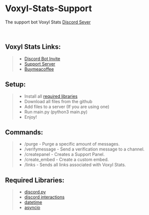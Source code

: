 # Voxyl-Stats-Support
The support bot Voxyl Stats [Discord Sever](https://discord.gg/fBnfWXSDpu)

<br/>

## Voxyl Stats Links:

> - [Discord Bot Invite](https://discord.com/api/oauth2/authorize?client_id=926814210321707028&permissions=277025442816&scope=bot%20applications.commands)  
> - [Support Server](https://discord.gg/fBnfWXSDpu)  
> - [Buymeacoffee](https://www.buymeacoffee.com/voxlystats/)

## Setup:

> - Install all [required libraries](#Required-Libraries)
> - Download all files from the github
> - Add files to a server (If you are using one)
> - Run main.py (python3 main.py)
> - Enjoy!

## Commands:

> - /purge - Purge a specific amount of messages.  
> - /verifymessage - Send a verification message to a channel.  
> - /createpanel - Creates a Support Panel.  
> - /create_embed - Create a custom embed.  
> - /links - Sends all links associated with Voxyl Stats.  

## Required Libraries:

> - [discord.py](https://pypi.org/project/discord.py/)
> - [discord interactions](https://pypi.org/project/discord-py-slash-command/)
> - [datetime](https://pypi.org/project/DateTime/)  
> - [asyncio](https://pypi.org/project/asyncio/)


